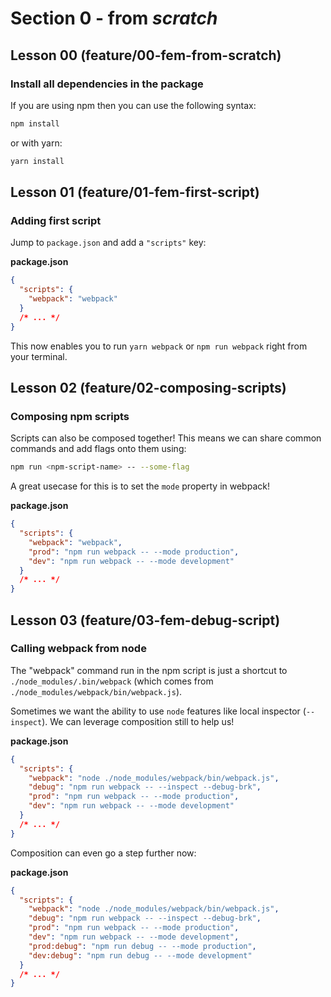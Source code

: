 # Section 0 - from _scratch_

## Lesson 00 (feature/00-fem-from-scratch)

### Install all dependencies in the package

If you are using npm then you can use the following syntax:

```bash
npm install
```

or with yarn:

```bash
yarn install
```

## Lesson 01 (feature/01-fem-first-script)

### Adding first script

Jump to `package.json` and add a `"scripts"` key:

**package.json**

```json
{
  "scripts": {
    "webpack": "webpack"
  }
  /* ... */
}
```

This now enables you to run `yarn webpack` or `npm run webpack` right from your terminal.

## Lesson 02 (feature/02-composing-scripts)

### Composing npm scripts

Scripts can also be composed together! This means we can share common commands and add flags onto them using:

```bash
npm run <npm-script-name> -- --some-flag
```

A great usecase for this is to set the `mode` property in webpack!

**package.json**

```json
{
  "scripts": {
    "webpack": "webpack",
    "prod": "npm run webpack -- --mode production",
    "dev": "npm run webpack -- --mode development"
  }
  /* ... */
}
```

## Lesson 03 (feature/03-fem-debug-script)

### Calling webpack from node

The "webpack" command run in the npm script is just a shortcut to `./node_modules/.bin/webpack` (which comes from `./node_modules/webpack/bin/webpack.js`).

Sometimes we want the ability to use `node` features like local inspector (`--inspect`). We can leverage composition still to help us!

**package.json**

```json
{
  "scripts": {
    "webpack": "node ./node_modules/webpack/bin/webpack.js",
    "debug": "npm run webpack -- --inspect --debug-brk",
    "prod": "npm run webpack -- --mode production",
    "dev": "npm run webpack -- --mode development"
  }
  /* ... */
}
```

Composition can even go a step further now:

**package.json**

```json
{
  "scripts": {
    "webpack": "node ./node_modules/webpack/bin/webpack.js",
    "debug": "npm run webpack -- --inspect --debug-brk",
    "prod": "npm run webpack -- --mode production",
    "dev": "npm run webpack -- --mode development",
    "prod:debug": "npm run debug -- --mode production",
    "dev:debug": "npm run debug -- --mode development"
  }
  /* ... */
}
```
